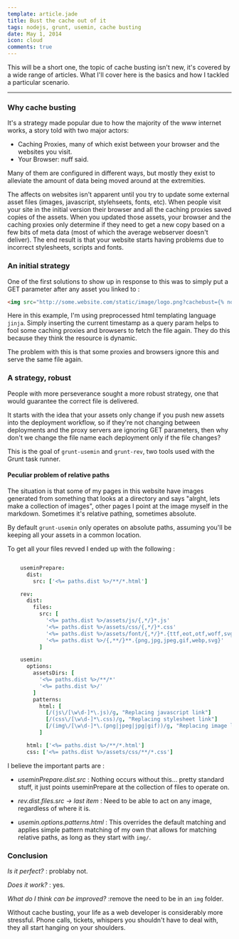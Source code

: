 ```yaml
---
template: article.jade
title: Bust the cache out of it
tags: nodejs, grunt, usemin, cache busting
date: May 1, 2014
icon: cloud
comments: true
---
```


This will be a short one, the topic of cache busting isn't new, it's covered by a wide range of articles. What I'll cover here is the basics and how I tackled a particular scenario.

---

### Why cache busting

It's a strategy made popular due to how the majority of the www internet works, a story told with two major actors:
 - Caching Proxies, many of which exist between your browser and the websites you visit.
 - Your Browser: nuff said.

Many of them are configured in different ways, but mostly they exist to alleviate the amount of data being moved around at the extremities.

The affects on websites isn't apparent until you try to update some external asset files (images, javascript, stylehseets, fonts, etc). When people visit your site in the initial version their browser and all the caching proxies saved copies of the assets. When you updated those assets, your browser and the caching proxies only determine if they need to get a new copy based on a few bits of meta data (most of which the average webserver doesn't deliver). The end result is that your website starts having problems due to incorrect stylesheets, scripts and fonts.


### An initial strategy

One of the first solutions to show up in response to this was to simply put a GET parameter after any asset you linked to :

```html
<img src="http://some.website.com/static/image/logo.png?cachebust={% now %}">
```

Here in this example, I'm using preprocessed html templating language `jinja`. Simply inserting the current timestamp as a query param helps to fool some caching proxies and browsers to fetch the file again. They do this because they think the resource is dynamic.

The problem with this is that some proxies and browsers ignore this and serve the same file again.

### A strategy, robust

People with more perseverance sought a more robust strategy, one that would guarantee the correct file is delivered.

It starts with the idea that your assets only change if you push new assets into the deployment workflow, so if they're not changing between deployments and the proxy servers are ignoring GET parameters, then why don't we change the file name each deployment only if the file changes?

This is the goal of `grunt-usemin` and `grunt-rev`, two tools used with the Grunt task runner.

#### Peculiar problem of relative paths

The situation is that some of my pages in this website have images generated from something that looks at a directory and says "alrght, lets make a collection of images", other pages I point at the image myself in the markdown. Sometimes it's relative pathing, sometimes absolute.

By default `grunt-usemin` only operates on absolute paths, assuming you'll be keeping all your assets in a common location.

To get all your files revved I ended up with the following :

```coffeescript

    useminPrepare:
      dist:
        src: ['<%= paths.dist %>/**/*.html']

    rev:
      dist:
        files:
          src: [
            '<%= paths.dist %>/assets/js/{,*/}*.js'
            '<%= paths.dist %>/assets/css/{,*/}*.css'
            '<%= paths.dist %>/assets/font/{,*/}*.{ttf,eot,otf,woff,svg}'
            '<%= paths.dist %>/{,**/}**.{png,jpg,jpeg,gif,webp,svg}'
          ]

    usemin:
      options:
        assetsDirs: [
          '<%= paths.dist %>/**/*'
          '<%= paths.dist %>/'
        ]
        patterns:
          html: [
            [/(js\/[\w\d-]*\.js)/g, "Replacing javascript link"]
            [/(css\/[\w\d-]*\.css)/g, "Replacing stylesheet link"]
            [/(img\/[\w\d-]*\.(png|jpeg|jpg|gif))/g, "Replacing image link"]
          ]

      html: ['<%= paths.dist %>/**/*.html']
      css: ['<%= paths.dist %>/assets/css/**/*.css']

```

I believe the important parts are :

- *useminPrepare.dist.src*
  : Nothing occurs without this... pretty standard stuff, it just points useminPrepare at the collection of files to operate on.

- *rev.dist.files.src -> last item*
  : Need to be able to act on any image, regardless of where it is.

- *usemin.options.patterns.html*
  : This overrides the default matching and applies simple pattern matching of my own that allows for matching relative paths, as long as they start with `img/`.


### Conclusion

*Is it perfect?*
  : problaby not.

*Does it work?*
  : yes.

*What do I think can be improved?*
  :remove the need to be in an `img` folder.

Without cache busting, your life as a web developer is considerably more stressful. Phone calls, tickets, whispers you shouldn't have to deal with, they all start hanging on your shoulders.



